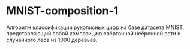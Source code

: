 # MNIST-composition-1

Алгоритм классификации рукописных цифр на базе датасета MNIST, представляющий собой композицию свёрточной неёронной сети и случайного леса из 1000 деревьев.
